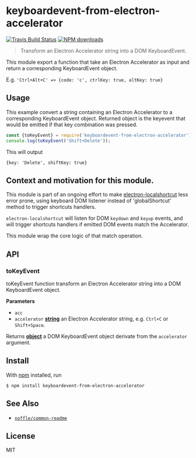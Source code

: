 # keyboardevent-from-electron-accelerator

[![Travis Build Status](https://img.shields.io/travis/parro-it/keyboardevent-from-electron-accelerator/master.svg)](http://travis-ci.org/parro-it/keyboardevent-from-electron-accelerator)
[![NPM downloads](https://img.shields.io/npm/dt/keyboardevent-from-electron-accelerator.svg)](https://npmjs.org/package/keyboardevent-from-electron-accelerator)

> Transform an Electron Accelerator string into a DOM KeyboardEvent.

This module export a function that take an Electron Accelerator as input
and return a corresponding KeyboardEvent object.

E.g. `'Ctrl+Alt+C' => {code: 'c', ctrlKey: true, altKey: true}`

## Usage

This example convert a string containing an Electron Accelerator to a corresponding KeyboardEvent object. Returned object is the keyevent that would be emitted if that key combination was pressed.

```js
const {toKeyEvent} = require('keyboardevent-from-electron-accelerator');
console.log(toKeyEvent('Shift+Delete'));
```

This will output

    {key: 'Delete', shiftKey: true}

## Context and motivation for this module.

This module is part of an ongoing effort to make [electron-localshortcut](https://github.com/parro-it/electron-localshortcut) less error prone, using keyboard DOM listener instead of 'globalShortcut' method to trigger shortcuts handlers.

`electron-localshortcut` will listen for DOM `keydown` and `keyup` events, and will
trigger shortcuts handlers if emitted DOM events match the Accelerator.

This module wrap the core logic of that match operation.

## API

<!-- Generated by documentation.js. Update this documentation by updating the source code. -->

### toKeyEvent

toKeyEvent function transform an Electron Accelerator string into
a DOM KeyboardEvent object.

**Parameters**

-   `acc`  
-   `accelerator` **[string](https://developer.mozilla.org/en-US/docs/Web/JavaScript/Reference/Global_Objects/String)** an Electron Accelerator string, e.g. `Ctrl+C` or `Shift+Space`.

Returns **[object](https://developer.mozilla.org/en-US/docs/Web/JavaScript/Reference/Global_Objects/Object)** a DOM KeyboardEvent object derivate from the `accelerator` argument.

## Install

With [npm](https://npmjs.org/) installed, run

    $ npm install keyboardevent-from-electron-accelerator

## See Also

-   [`noffle/common-readme`](https://github.com/noffle/common-readme)

## License

MIT
